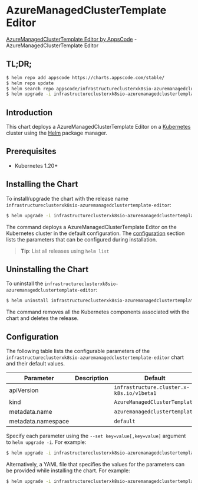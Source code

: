 # AzureManagedClusterTemplate Editor

[AzureManagedClusterTemplate Editor by AppsCode](https://appscode.com) - AzureManagedClusterTemplate Editor

## TL;DR;

```bash
$ helm repo add appscode https://charts.appscode.com/stable/
$ helm repo update
$ helm search repo appscode/infrastructureclusterxk8sio-azuremanagedclustertemplate-editor --version=v0.26.0
$ helm upgrade -i infrastructureclusterxk8sio-azuremanagedclustertemplate-editor appscode/infrastructureclusterxk8sio-azuremanagedclustertemplate-editor -n default --create-namespace --version=v0.26.0
```

## Introduction

This chart deploys a AzureManagedClusterTemplate Editor on a [Kubernetes](http://kubernetes.io) cluster using the [Helm](https://helm.sh) package manager.

## Prerequisites

- Kubernetes 1.20+

## Installing the Chart

To install/upgrade the chart with the release name `infrastructureclusterxk8sio-azuremanagedclustertemplate-editor`:

```bash
$ helm upgrade -i infrastructureclusterxk8sio-azuremanagedclustertemplate-editor appscode/infrastructureclusterxk8sio-azuremanagedclustertemplate-editor -n default --create-namespace --version=v0.26.0
```

The command deploys a AzureManagedClusterTemplate Editor on the Kubernetes cluster in the default configuration. The [configuration](#configuration) section lists the parameters that can be configured during installation.

> **Tip**: List all releases using `helm list`

## Uninstalling the Chart

To uninstall the `infrastructureclusterxk8sio-azuremanagedclustertemplate-editor`:

```bash
$ helm uninstall infrastructureclusterxk8sio-azuremanagedclustertemplate-editor -n default
```

The command removes all the Kubernetes components associated with the chart and deletes the release.

## Configuration

The following table lists the configurable parameters of the `infrastructureclusterxk8sio-azuremanagedclustertemplate-editor` chart and their default values.

|     Parameter      | Description |                       Default                        |
|--------------------|-------------|------------------------------------------------------|
| apiVersion         |             | <code>infrastructure.cluster.x-k8s.io/v1beta1</code> |
| kind               |             | <code>AzureManagedClusterTemplate</code>             |
| metadata.name      |             | <code>azuremanagedclustertemplate</code>             |
| metadata.namespace |             | <code>default</code>                                 |


Specify each parameter using the `--set key=value[,key=value]` argument to `helm upgrade -i`. For example:

```bash
$ helm upgrade -i infrastructureclusterxk8sio-azuremanagedclustertemplate-editor appscode/infrastructureclusterxk8sio-azuremanagedclustertemplate-editor -n default --create-namespace --version=v0.26.0 --set apiVersion=infrastructure.cluster.x-k8s.io/v1beta1
```

Alternatively, a YAML file that specifies the values for the parameters can be provided while
installing the chart. For example:

```bash
$ helm upgrade -i infrastructureclusterxk8sio-azuremanagedclustertemplate-editor appscode/infrastructureclusterxk8sio-azuremanagedclustertemplate-editor -n default --create-namespace --version=v0.26.0 --values values.yaml
```
